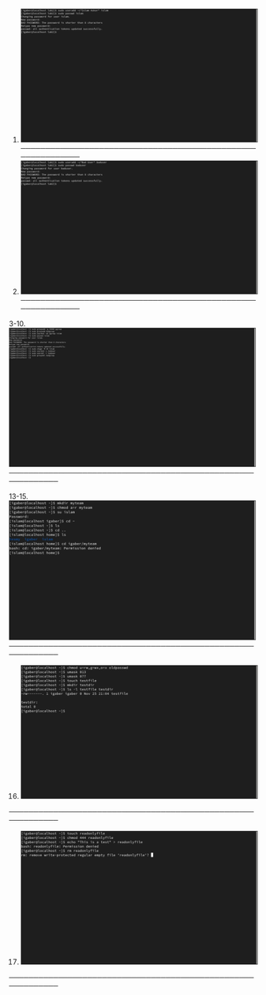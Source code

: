 1. <img src="./lab 2_1.png" width="500" />
   ────────────────────────────────────────────────────────────

2. <img src="./lab 2_2.png" width="500" />
   ────────────────────────────────────────────────────────────

3-10. <img src="./lab 2_3-10.png" width="500" />
   ────────────────────────────────────────────────────────────

13-15. <img src="./lab 2_13-15.png" width="500" />
   ────────────────────────────────────────────────────────────

16. <img src="./lab 2_16.png" width="500" />
   ────────────────────────────────────────────────────────────

17. <img src="./lab 2_17.png" width="500" />
   ────────────────────────────────────────────────────────────
